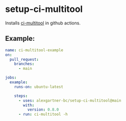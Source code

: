 # setup-ci-multitool

Installs [ci-multitool](https://github.com/alexgartner-bc/ci-multitool) in github actions.

## Example:

```yaml
name: ci-multitool-example
on:
  pull_request:
    branches:
      - main

jobs:
  example:
    runs-on: ubuntu-latest

    steps:
      - uses: alexgartner-bc/setup-ci-multitool@main
        with:
          version: 0.8.0
      - run: ci-multitool -h
```